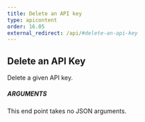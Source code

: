 ```yaml
---
title: Delete an API key
type: apicontent
order: 16.05
external_redirect: /api/#delete-an-api-key
---
```


## Delete an API Key

Delete a given API key.

##### ARGUMENTS

This end point takes no JSON arguments.